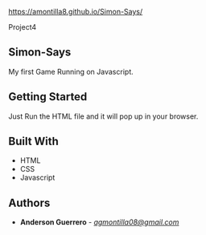 https://amontilla8.github.io/Simon-Says/

Project4
## Simon-Says

My first Game Running on Javascript.

## Getting Started

Just Run the HTML file and it will pop up in your browser. 

## Built With

* HTML
* CSS
* Javascript

## Authors

* **Anderson Guerrero** - *agmontilla08@gmail.com* 
